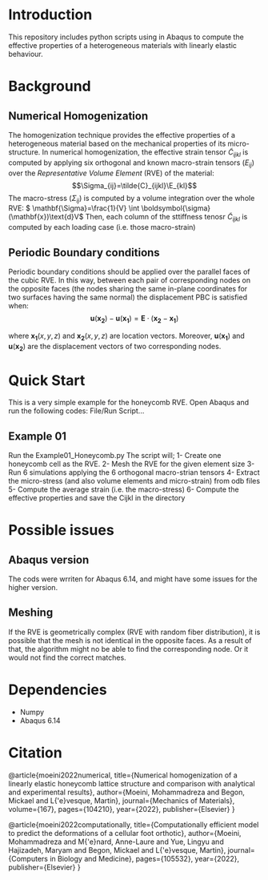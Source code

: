 # Introduction
This repository includes python scripts using in Abaqus to compute the effective
properties of a heterogeneous materials with linearly elastic behaviour. 

# Background
## Numerical Homogenization
The homogenization technique provides the effective properties of a heterogeneous material 
based on the mechanical properties of its micro-structure. In numerical homogenization,
the effective strain tensor $\tilde{C}_{ijkl}$ is computed by applying six 
orthogonal and known macro-strain tensors ($E_{ij})$ over the *Representative Volume Element* 
(RVE) of the material: 
$$\Sigma_{ij}=\tilde{C}_{ijkl}\E_{kl}$$
The macro-stress ($\Sigma_{ij}$) is computed by a volume 
integration over the whole RVE: $ \mathbf{\Sigma}=\frac{1}{V} \int \boldsymbol{\sigma}(\mathbf{x})\text{d}V$
Then, each column of the sttiffness tenosr $\tilde{C}_{ijkl}$ is computed by each 
loading case (i.e. those macro-strain)


## Periodic Boundary conditions
Periodic boundary conditions should be applied over the parallel faces of the cubic
RVE. In this way, between each pair of corresponding nodes on the opposite faces
(the nodes sharing the same in-plane coordinates for two surfaces having the same normal)
the displacement PBC is satisfied when:
$$\mathbf{u}(\mathbf{x_2})-\mathbf{u}(\mathbf{x_1})=\mathbf{E}\cdot(\mathbf{x_2}-\mathbf{x_1})$$

where $\mathbf{x_1}(x,y,z)$ and $\mathbf{x_2}(x,y,z)$ are location vectors. Moreover,
$\mathbf{u}(\mathbf{x_1})$ and $\mathbf{u}(\mathbf{x_2})$ are the displacement
vectors of two corresponding nodes. 



# Quick Start
This is a very simple example for the honeycomb RVE.
Open Abaqus and run the following codes: File/Run Script...

## Example 01 
Run the Example01_Honeycomb.py
The script will;
1- Create one honeycomb cell as the RVE.
2- Mesh the RVE for the given element size
3- Run 6 simulations applying the 6 orthogonal macro-strian tensors
4- Extract the micro-stress (and also volume elements and micro-strain) from odb files
5- Compute the average strain (i.e. the macro-stress)
6- Compute the effective properties and save the Cijkl in the directory

 

# Possible issues 
## Abaqus version
The cods were wrriten for Abaqus 6.14, and might have some issues for the higher version. 

## Meshing 
If the RVE is geometrically complex (RVE with random fiber distribution), it is 
possible that the mesh is not identical in the opposite faces. As a result of that, the 
algorithm might no be able to find the corresponding node. Or it would not find 
the correct matches. 



# Dependencies
- Numpy 
- Abaqus 6.14


# Citation
@article{moeini2022numerical,
  title={Numerical homogenization of a linearly elastic honeycomb lattice structure and comparison with analytical and experimental results},
  author={Moeini, Mohammadreza and Begon, Mickael and L{\'e}vesque, Martin},
  journal={Mechanics of Materials},
  volume={167},
  pages={104210},
  year={2022},
  publisher={Elsevier}
}

 
@article{moeini2022computationally,
  title={Computationally efficient model to predict the deformations of a cellular foot orthotic},
  author={Moeini, Mohammadreza and M{\'e}nard, Anne-Laure and Yue, Lingyu and Hajizadeh, Maryam and Begon, Mickael and L{\'e}vesque, Martin},
  journal={Computers in Biology and Medicine},
  pages={105532},
  year={2022},
  publisher={Elsevier}
}
